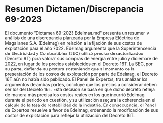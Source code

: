 # Resumen Dictamen/Discrepancia 69-2023
El documento "Dictamen 69-2023 Edelmag.md" presenta un resumen y análisis de una discrepancia planteada por la Empresa Eléctrica de Magallanes S.A. (Edelmag) en relación a la fijación de sus costos de explotación para el año 2022. Edelmag argumenta que la Superintendencia de Electricidad y Combustibles (SEC) utilizó precios desactualizados (Decreto 9T) para valorar sus compras de energía entre julio y diciembre de 2022, en lugar de los precios establecidos en el Decreto 16T. La SEC, por su parte, defiende su postura sosteniendo que al momento de la presentación de los costos de explotación por parte de Edelmag, el Decreto 16T aún no había sido publicado. El Panel de Expertos, tras analizar los argumentos de ambas partes, concluye que los precios a considerar deben ser los del Decreto 16T. Esta decisión se basa en que dicho decreto refleja de manera más precisa los costos reales en los que incurrió Edelmag durante el periodo en cuestión, y su utilización asegura la coherencia en el cálculo de la tasa de rentabilidad de la industria. En consecuencia, el Panel de Expertos resuelve a favor de Edelmag, ordenando la modificación de sus costos de explotación para reflejar la utilización del Decreto 16T.